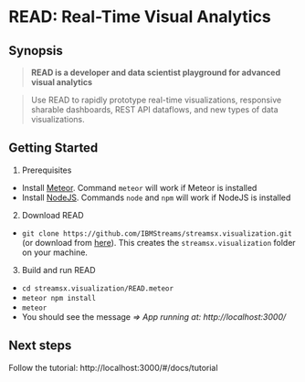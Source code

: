 # READ: Real-Time Visual Analytics


## Synopsis
> **READ is a developer and data scientist playground for advanced visual analytics**


> Use READ to rapidly prototype real-time visualizations, responsive sharable dashboards, REST API dataflows, and new types of data visualizations.

## Getting Started
1. Prerequisites
  * Install [Meteor](https://www.meteor.com). Command `meteor` will work if Meteor is installed
  * Install [NodeJS](https://nodejs.org/en/). Commands `node` and `npm` will work if NodeJS is installed
2. Download READ
  * ```git clone https://github.com/IBMStreams/streamsx.visualization.git``` (or download from [here](https://github.com/IBMStreams/streamsx.visualization/archive/master.zip)). This creates the  `streamsx.visualization` folder on your machine.
3. Build and run READ
  * ```cd streamsx.visualization/READ.meteor```
  * ```meteor npm install```
  * ```meteor```
  * You should see the message *=> App running at: http://localhost:3000/*

## Next steps
Follow the tutorial: http://localhost:3000/#/docs/tutorial
